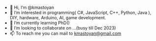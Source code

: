 - 👋 Hi, I’m @kmastoyan
- 👀 I’m interested in programming( C#, JavaScript, C++, Python, Java ), DIY, hardware, Arduino, AI, game development.
- 🌱 I’m currently learning PhD()
- 💞️ I’m looking to collaborate on ...(busy till Dec 2023)
- 📫 To reach me you can mail to kmastoyan@gmail.com

<!---
kmastoyan/kmastoyan is a ✨ special ✨ repository because its `README.md` (this file) appears on your GitHub profile.
You can click the Preview link to take a look at your changes.
--->
